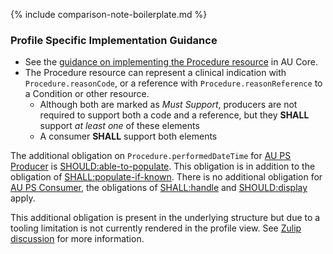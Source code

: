 {% include comparison-note-boilerplate.md %}

### Profile Specific Implementation Guidance
- See the [guidance on implementing the Procedure resource](https://build.fhir.org/ig/hl7au/au-fhir-core/StructureDefinition-au-core-procedure.html#profile-specific-implementation-guidance) in AU Core.
- The Procedure resource can represent a clinical indication with `Procedure.reasonCode`, or a reference with `Procedure.reasonReference` to a Condition or other resource.
  - Although both are marked as *Must Support*, producers are not required to support both a code and a reference, but they **SHALL** support *at least one* of these elements
  - A consumer **SHALL** support both elements

<div class="stu-note" markdown="1">

The additional obligation on `Procedure.performedDateTime` for [AU PS Producer](ActorDefinition-au-ps-actor-producer.html) is [SHOULD:able-to-populate](https://hl7.org/fhir/extensions/CodeSystem-obligation.html#obligation-SHOULD.58able-to-populate). This obligation is in addition to the obligation of [SHALL:populate-if-known](https://hl7.org/fhir/extensions/CodeSystem-obligation.html#obligation-SHOULD.58populate-if-known). There is no additional obligation for [AU PS Consumer](ActorDefinition-au-ps-actor-consumer.html), the obligations of [SHALL:handle](https://hl7.org/fhir/extensions/CodeSystem-obligation.html#obligation-SHALL.58handle) and [SHOULD:display](https://hl7.org/fhir/extensions/CodeSystem-obligation.html#obligation-SHOULD.58display) apply.

This additional obligation is present in the underlying structure but due to a tooling limitation is not currently rendered in the profile view. See [Zulip discussion](https://chat.fhir.org/#narrow/stream/179252-IG-creation/topic/Obligation.20on.20ElementDefinition.2Etype) for more information.

</div><!-- stu-note -->
